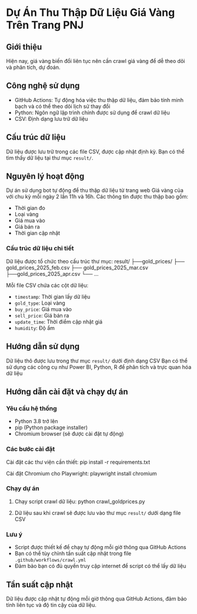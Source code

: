# Dự Án Thu Thập Dữ Liệu Giá Vàng Trên Trang PNJ

## Giới thiệu

Hiện nay, giá vàng biến đổi liên tục nên cần crawl giá vàng để dễ theo dõi và phân tích, dự đoán.

## Công nghệ sử dụng

- GitHub Actions: Tự động hóa việc thu thập dữ liệu, đảm bảo tính minh bạch và có thể theo dõi lịch sử thay đổi
- Python: Ngôn ngữ lập trình chính được sử dụng để crawl dữ liệu
- CSV: Định dạng lưu trữ dữ liệu

## Cấu trúc dữ liệu

Dữ liệu được lưu trữ trong các file CSV, được cập nhật định kỳ. Bạn có thể tìm thấy dữ liệu tại thư mục `result/`.

## Nguyên lý hoạt động

Dự án sử dụng bot tự động để thu thập dữ liệu từ trang web Giá vàng của với chu kỳ mỗi ngày 2 lần 11h và 16h. Các thông tin được thu thập bao gồm:
- Thời gian đo
- Loại vàng
- Giá mua vào
- Giá bán ra
- Thời gian cập nhật

### Cấu trúc dữ liệu chi tiết

Dữ liệu được tổ chức theo cấu trúc thư mục:
result/
├──gold_prices/
   ├── gold_prices_2025_feb.csv
   ├── gold_prices_2025_mar.csv
   ├──gold_prices_2025_apr.csv
   └── ...


Mỗi file CSV chứa các cột dữ liệu:
- `timestamp`: Thời gian lấy dữ liệu
- `gold_type`: Loại vàng
- `buy_price`: Giá mua vào
- `sell_price`: Giá bán ra
- `update_time`: Thời điểm cập nhật giá
- `humidity`: Độ ẩm

## Hướng dẫn sử dụng
Dữ liệu thô được lưu trong thư mục `result/` dưới định dạng CSV
Bạn có thể sử dụng các công cụ như Power BI, Python, R để phân tích và trực quan hóa dữ liệu

## Hướng dẫn cài đặt và chạy dự án

### Yêu cầu hệ thống
- Python 3.8 trở lên
- pip (Python package installer)
- Chromium browser (sẽ được cài đặt tự động)

### Các bước cài đặt

Cài đặt các thư viện cần thiết:
pip install -r requirements.txt

Cài đặt Chromium cho Playwright:
playwright install chromium

### Chạy dự án

1. Chạy script crawl dữ liệu:
python crawl_goldprices.py

2. Dữ liệu sau khi crawl sẽ được lưu vào thư mục `result/` dưới dạng file CSV

### Lưu ý
- Script được thiết kế để chạy tự động mỗi giờ thông qua GitHub Actions
- Bạn có thể tùy chỉnh tần suất cập nhật trong file `.github/workflows/crawl.yml`
- Đảm bảo bạn có đủ quyền truy cập internet để script có thể lấy dữ liệu

## Tần suất cập nhật

Dữ liệu được cập nhật tự động mỗi giờ thông qua GitHub Actions, đảm bảo tính liên tục và độ tin cậy của dữ liệu.
